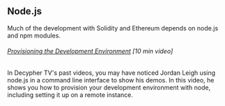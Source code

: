 ## Node.js

Much of the development with Solidity and Ethereum depends on node.js and npm modules.

###### [Provisioning the Development Environment](http://decypher.tv/series/ethereum-development/video/1) \[10 min video\]

In Decypher TV's past videos, you may have noticed Jordan Leigh using node.js in a command line interface to show his demos.  In this video, he shows you how to provision your development environment with node, including setting it up on a remote instance.

